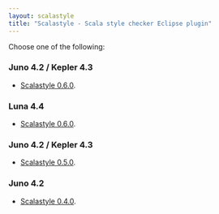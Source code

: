```yaml
---
layout: scalastyle
title: "Scalastyle - Scala style checker Eclipse plugin"
---
```


Choose one of the following:

### Juno 4.2 / Kepler 4.3

 * [Scalastyle 0.6.0](http://www.scalastyle.org/downloads/kepler-0.6.0/site).

### Luna 4.4

 * [Scalastyle 0.6.0](http://www.scalastyle.org/downloads/luna-0.6.0/site).

### Juno 4.2 / Kepler 4.3

 * [Scalastyle 0.5.0](http://www.scalastyle.org/downloads/kepler-2.10-0.5.0/site).

### Juno 4.2

 * [Scalastyle 0.4.0](http://www.scalastyle.org/downloads/juno-2.10-0.4.0/site).
